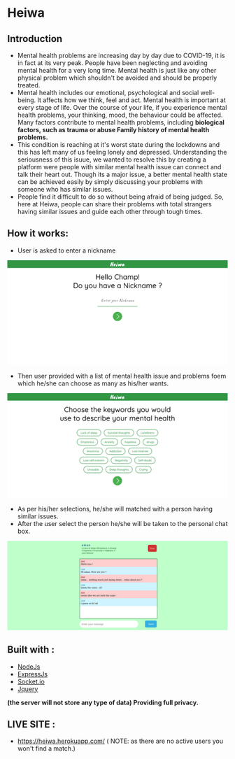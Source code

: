 # Heiwa
## Introduction
- Mental health problems are increasing day by day due to COVID-19, it is in fact at its very peak. People have been neglecting and avoiding mental health for a very long time. Mental health is just like any other physical problem which shouldn't be avoided and should be properly treated.
- Mental health includes our emotional, psychological and social well-being. It affects how we think, feel and act. Mental health is important at every stage of life. Over the course of your life, if you experience mental health problems, your thinking, mood, the behaviour could be affected. Many factors contribute to mental health problems, including **biological factors, such as trauma or abuse Family history of mental health problems.**
- This condition is reaching at it's worst state during the lockdowns and this has left many of us feeling lonely and depressed. Understanding the seriousness of this isuue, we wanted to resolve this by creating a platform were people with similar mental health issue can connect and talk their heart out. Though its a major issue, a better mental health state can be achieved easily by simply discussing your problems with someone who has similar issues.
- People find it difficult to do so without being afraid of being judged. So, here at Heiwa, people can share their problems with total strangers having similar issues and guide each other through tough times.
## How it works:

- User is asked to enter a nickname


![Homepage](/Screenshots/home-page.png)


- Then user provided with a list of mental health issue and problems foem which he/she can choose as many as his/her wants.


![Keys](/Screenshots/questions.png)


- As per his/her selections, he/she will matched with a person having similar issues.
- After the user select the person he/she will be taken to the personal chat box.

![Chat](/Screenshots/chat2.png)


## Built with :

* [NodeJs](https://nodejs.org/)
* [ExpressJs](https://expressjs.com/)
* [Socket.io](https://socket.io/)
* [Jquery](https://jquery.com/)

**(the server will not store any type of data) Providing full privacy.**
## LIVE SITE :
- https://heiwa.herokuapp.com/
( NOTE: as there are no active users you won't find a match.)
